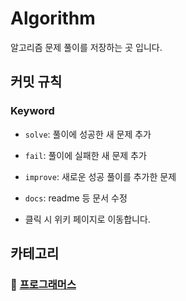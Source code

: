 # Algorithm

알고리즘 문제 풀이를 저장하는 곳 입니다.

## 커밋 규칙

### Keyword

- `solve`: 풀이에 성공한 새 문제 추가
- `fail`: 풀이에 실패한 새 문제 추가
- `improve`: 새로운 성공 풀이를 추가한 문제
- `docs`: readme 등 문서 수정

- 클릭 시 위키 페이지로 이동합니다.

## 카테고리

### 📁 [프로그래머스](https://github.com/HyeongseopLee/algorithm/wiki/%F0%9F%93%81%ED%94%84%EB%A1%9C%EA%B7%B8%EB%9E%98%EB%A8%B8%EC%8A%A4)
